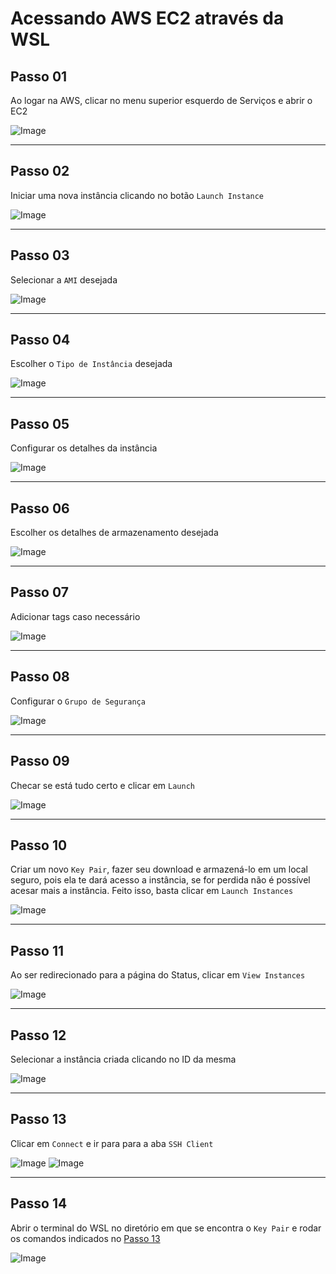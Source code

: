 # Acessando AWS EC2 através da WSL

## Passo 01
Ao logar na AWS, clicar no menu superior esquerdo de Serviços e abrir o EC2

![Image](Images/tela01.jpeg)

---

## Passo 02
Iniciar uma nova instância clicando no botão ``Launch Instance``

![Image](Images/tela02.jpeg)

---

## Passo 03
Selecionar a ``AMI`` desejada

![Image](Images/tela03.jpeg)

---

## Passo 04
Escolher o ``Tipo de Instância`` desejada

![Image](Images/tela04.jpeg)

---

## Passo 05
Configurar os detalhes da instância

![Image](Images/tela05.jpeg)

---

## Passo 06
Escolher os detalhes de armazenamento desejada

![Image](Images/tela06.jpeg)

---

## Passo 07
Adicionar tags caso necessário

![Image](Images/tela07.jpeg)

---

## Passo 08
Configurar o ``Grupo de Segurança``

![Image](Images/tela08.jpg)

---

## Passo 09
Checar se está tudo certo e clicar em ``Launch``

![Image](Images/tela09.jpg)

---

## Passo 10
Criar um novo ``Key Pair``, fazer seu download e armazená-lo em um local seguro, pois ela te dará acesso a instância, se for perdida não é possível acesar mais a instância. Feito isso, basta clicar em ``Launch Instances``

![Image](Images/tela10.jpeg)

---

## Passo 11
Ao ser redirecionado para a página do Status, clicar em ``View Instances``

![Image](Images/tela11.jpeg)

---

## Passo 12
Selecionar a instância criada clicando no ID da mesma

![Image](Images/tela12.jpeg)

---

## Passo 13
Clicar em ``Connect`` e ir para para a aba ``SSH Client``

![Image](Images/tela13.jpeg)
![Image](Images/tela14.jpeg)

---

## Passo 14
Abrir o terminal do WSL no diretório em que se encontra o ``Key Pair`` e rodar os comandos indicados no [Passo 13](##-Passo-13)

![Image](Images/tela15.jpeg)